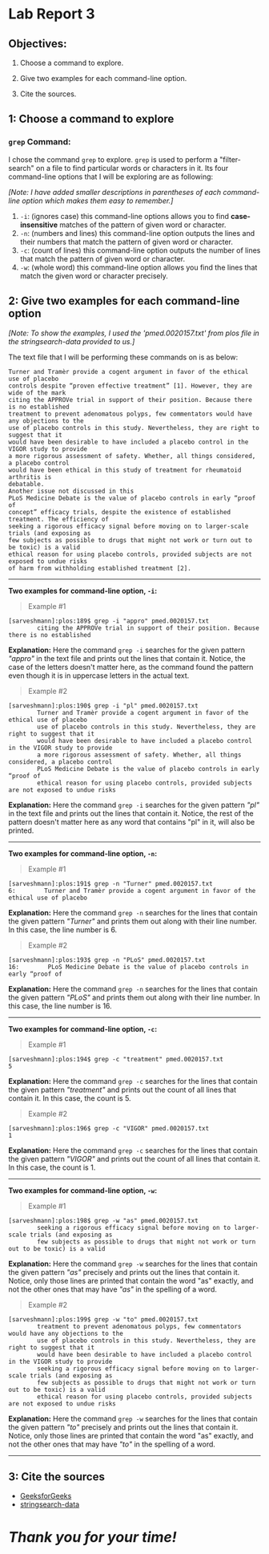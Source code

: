 # Lab Report 3

## **Objectives:**

1. Choose a command to explore.

2. Give two examples for each command-line option.

3. Cite the sources.


## **1: Choose a command to explore**

### `grep` Command:

I chose the command `grep` to explore. `grep` is used to perform a "filter-search" on a file to find particular words or characters in it. 
Its four command-line options that I will be exploring are as following:

*[Note: I have added smaller descriptions in parentheses of each command-line option which makes them easy to remember.]*

1. `-i`: (ignores case) this command-line options allows you to find **case-insensitive** matches of the pattern of given word or character.
2. `-n`: (numbers and lines) this command-line option outputs the lines and their numbers that match the pattern of given word or character.
3. `-c`: (count of lines) this command-line option outputs the number of lines that match the pattern of given word or character.
4. `-w`: (whole word) this command-line option allows you find the lines that match the given word or character precisely.

## **2: Give two examples for each command-line option**

*[Note: To show the examples, I used the 'pmed.0020157.txt' from plos file in the stringsearch-data provided to us.]*

The text file that I will be performing these commands on is as below:

```
Turner and Tramèr provide a cogent argument in favor of the ethical use of placebo
controls despite “proven effective treatment” [1]. However, they are wide of the mark
citing the APPROVe trial in support of their position. Because there is no established
treatment to prevent adenomatous polyps, few commentators would have any objections to the
use of placebo controls in this study. Nevertheless, they are right to suggest that it
would have been desirable to have included a placebo control in the VIGOR study to provide
a more rigorous assessment of safety. Whether, all things considered, a placebo control
would have been ethical in this study of treatment for rheumatoid arthritis is
debatable.
Another issue not discussed in this 
PLoS Medicine Debate is the value of placebo controls in early “proof of
concept” efficacy trials, despite the existence of established treatment. The efficiency of
seeking a rigorous efficacy signal before moving on to larger-scale trials (and exposing as
few subjects as possible to drugs that might not work or turn out to be toxic) is a valid
ethical reason for using placebo controls, provided subjects are not exposed to undue risks
of harm from withholding established treatment [2].
```

***

**Two examples for command-line option, `-i`:**

> Example #1

```
[sarveshmann]:plos:189$ grep -i "appro" pmed.0020157.txt
        citing the APPROVe trial in support of their position. Because there is no established
```

**Explanation:** Here the command `grep -i` searches for the given pattern *"appro"* in the text file and prints out the lines that contain it. Notice, the case of the letters doesn't matter here, as the command found the pattern even though it is in uppercase letters in the actual text.  

> Example #2

```
[sarveshmann]:plos:190$ grep -i "pl" pmed.0020157.txt
        Turner and Tramèr provide a cogent argument in favor of the ethical use of placebo
        use of placebo controls in this study. Nevertheless, they are right to suggest that it
        would have been desirable to have included a placebo control in the VIGOR study to provide
        a more rigorous assessment of safety. Whether, all things considered, a placebo control
        PLoS Medicine Debate is the value of placebo controls in early “proof of
        ethical reason for using placebo controls, provided subjects are not exposed to undue risks
```

**Explanation:** Here the command `grep -i` searches for the given pattern *"pl"* in the text file and prints out the lines that contain it. Notice, the rest of the pattern doesn't matter here as any word that contains "pl" in it, will also be printed.

***

**Two examples for command-line option, `-n`:**

> Example #1

```
[sarveshmann]:plos:191$ grep -n "Turner" pmed.0020157.txt                           
6:        Turner and Tramèr provide a cogent argument in favor of the ethical use of placebo
```

**Explanation:** Here the command `grep -n` searches for the lines that contain the given pattern *"Turner"* and prints them out along with their line number. In this case, the line number is 6.

> Example #2

```
[sarveshmann]:plos:193$ grep -n "PLoS" pmed.0020157.txt
16:        PLoS Medicine Debate is the value of placebo controls in early “proof of
```

**Explanation:** Here the command `grep -n` searches for the lines that contain the given pattern *"PLoS"* and prints them out along with their line number. In this case, the line number is 16.

***

**Two examples for command-line option, `-c`:**

> Example #1

```
[sarveshmann]:plos:194$ grep -c "treatment" pmed.0020157.txt
5
```

**Explanation:** Here the command `grep -c` searches for the lines that contain the given pattern *"treatment"* and prints out the count of all lines that contain it. In this case, the count is 5.

> Example #2

```
[sarveshmann]:plos:196$ grep -c "VIGOR" pmed.0020157.txt
1
```

**Explanation:** Here the command `grep -c` searches for the lines that contain the given pattern *"VIGOR"* and prints out the count of all lines that contain it. In this case, the count is 1.

***

**Two examples for command-line option, `-w`:**

> Example #1

```
[sarveshmann]:plos:198$ grep -w "as" pmed.0020157.txt  
        seeking a rigorous efficacy signal before moving on to larger-scale trials (and exposing as
        few subjects as possible to drugs that might not work or turn out to be toxic) is a valid
```

**Explanation:** Here the command `grep -w` searches for the lines that contain the given pattern *"as"* precisely and prints out the lines that contain it. Notice, only those lines are printed that contain the word "as" exactly, and not the other ones that may have *"as"* in the spelling of a word.

> Example #2

```
[sarveshmann]:plos:199$ grep -w "to" pmed.0020157.txt
        treatment to prevent adenomatous polyps, few commentators would have any objections to the
        use of placebo controls in this study. Nevertheless, they are right to suggest that it
        would have been desirable to have included a placebo control in the VIGOR study to provide
        seeking a rigorous efficacy signal before moving on to larger-scale trials (and exposing as
        few subjects as possible to drugs that might not work or turn out to be toxic) is a valid
        ethical reason for using placebo controls, provided subjects are not exposed to undue risks
```

**Explanation:** Here the command `grep -w` searches for the lines that contain the given pattern *"to"* precisely and prints out the lines that contain it. Notice, only those lines are printed that contain the word "as" exactly, and not the other ones that may have *"to"* in the spelling of a word.

***

## **3: Cite the sources**

* [GeeksforGeeks](https://www.geeksforgeeks.org/grep-command-in-unixlinux/)
* [stringsearch-data](https://github.com/ucsd-cse15l-s23/stringsearch-data)


# *Thank you for your time!*
